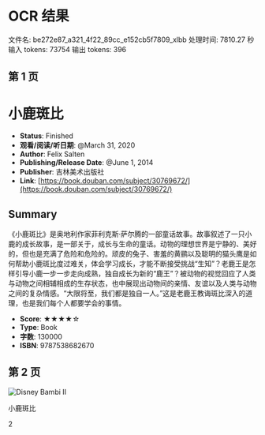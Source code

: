 # OCR 结果

文件名: be272e87_a321_4f22_89cc_e152cb5f7809_xlbb
处理时间: 7810.27 秒
输入 tokens: 73754
输出 tokens: 396

## 第 1 页

# 小鹿斑比

- **Status**: Finished
- **观看/阅读/听日期**: @March 31, 2020
- **Author**: Felix Salten
- **Publishing/Release Date**: @June 1, 2014
- **Publisher**: 吉林美术出版社
- **Link**: [https://book.douban.com/subject/30769672/](https://book.douban.com/subject/30769672/)

## Summary
《小鹿斑比》是奥地利作家菲利克斯·萨尔腾的一部童话故事。故事叙述了一只小鹿的成长故事，是一部关于，成长与生命的童话。动物的理想世界是宁静的、美好的，但也是充满了危险和危险的。顽皮的兔子、害羞的黄鹂以及聪明的猫头鹰是如何帮助小鹿斑比度过难关，体会学习成长，才能不断接受挑战“生知”？老鹿王是怎样引导小鹿一步一步走向成熟，独自成长为新的“鹿王”？被动物的视觉回应了人类与动物之间相辅相成的生存状态，也中展现出动物间的亲情、友谊以及人类与动物之间的复杂情感。“大限将至，我们都是独自一人。”这是老鹿王教诲斑比深入的道理，也是我们每个人都要学会的事情。

- **Score**: ★★★★☆
- **Type**: Book
- **字数**: 130000
- **ISBN**: 9787538682670

## 第 2 页

![Disney Bambi II](https://example.com/path-to-your-image.jpg)

小鹿斑比

2

